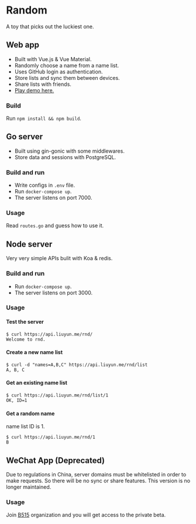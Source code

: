 # Random
A toy that picks out the luckiest one.

## Web app
- Built with Vue.js & Vue Material.
- Randomly choose a name from a name list.
- Uses GitHub login as authentication.
- Store lists and sync them between devices.
- Share lists with friends.
- [Play demo here.](https://app.liuyun.me/random)
### Build
Run `npm install && npm build`.

## Go server
- Built using gin-gonic with some middlewares.
- Store data and sessions with PostgreSQL.
### Build and run
- Write configs in `.env` file.
- Run `docker-compose up`.
- The server listens on port 7000.
### Usage
Read `routes.go` and guess how to use it.

## Node server
Very very simple APIs bulit with Koa & redis.
### Build and run
- Run `docker-compose up`.
- The server listens on port 3000.
### Usage
#### Test the server
```
$ curl https://api.liuyun.me/rnd/
Welcome to rnd.
```
#### Create a new name list
```
$ curl -d "names=A,B,C" https://api.liuyun.me/rnd/list
A, B, C
```
#### Get an existing name list
```
$ curl https://api.liuyun.me/rnd/list/1
OK, ID=1
```
#### Get a random name
name list ID is 1.
```
$ curl https://api.liuyun.me/rnd/1
B
```

## WeChat App (Deprecated)
Due to regulations in China, server domains must be whitelisted in order to make requests. So there will be no sync or share features. This version is no longer maintained.
### Usage
Join [B515](https://github.com/B515) organization and you will get access to the private beta.